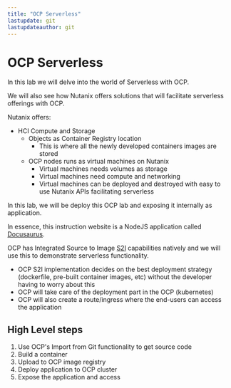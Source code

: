 ```yaml
---
title: "OCP Serverless"
lastupdate: git
lastupdateauthor: git
---
```


# OCP Serverless

In this lab we will delve into the world of Serverless with OCP. 

We will also see how Nutanix offers solutions that will facilitate serverless offerings with OCP.

Nutanix offers:

- HCI Compute and Storage
  - Objects as Container Registry location
    - This is where all the newly developed containers images are stored
  - OCP nodes runs as virtual machines on Nutanix 
    - Virtual machines needs volumes as storage
    - Virtual machines need compute and networking
    - Virtual machines can be deployed and destroyed with easy to use Nutanix APIs facilitating serverless 

In this lab, we will be deploy this OCP lab and exposing it internally as application.

In essence, this instruction website is a NodeJS application called [Docusaurus](https://docusaurus.io). 

OCP has Integrated Source to Image [S2I](https://github.com/openshift/source-to-image) capabilities natively and we will use this to demonstrate serverless functionality. 

- OCP S2I implementation decides on the best deployment strategy (dockerfile, pre-built container images, etc) without the developer having to worry about this 
- OCP will take care of the deployment part in the OCP (kubernetes)
- OCP will also create a route/ingress where the end-users can access the application

## High Level steps

1. Use OCP's Import from Git functionality to get source code
2. Build a container 
3. Upload to OCP image registry
4. Deploy application to OCP cluster
5. Expose the application and access

